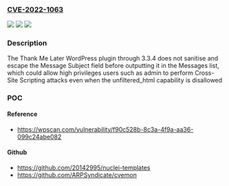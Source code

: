 ### [CVE-2022-1063](https://cve.mitre.org/cgi-bin/cvename.cgi?name=CVE-2022-1063)
![](https://img.shields.io/static/v1?label=Product&message=Thank%20Me%20Later&color=blue)
![](https://img.shields.io/static/v1?label=Version&message=3.3.4%3C%3D%203.3.4%20&color=brighgreen)
![](https://img.shields.io/static/v1?label=Vulnerability&message=CWE-79%20Cross-site%20Scripting%20(XSS)&color=brighgreen)

### Description

The Thank Me Later WordPress plugin through 3.3.4 does not sanitise and escape the Message Subject field before outputting it in the Messages list, which could allow high privileges users such as admin to perform Cross-Site Scripting attacks even when the unfiltered_html capability is disallowed

### POC

#### Reference
- https://wpscan.com/vulnerability/f90c528b-8c3a-4f9a-aa36-099c24abe082

#### Github
- https://github.com/20142995/nuclei-templates
- https://github.com/ARPSyndicate/cvemon

